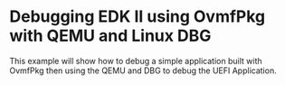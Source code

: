# Debugging EDK II using OvmfPkg with QEMU and Linux DBG
This example will show how to debug a simple application built with OvmfPkg then using the QEMU and DBG to debug the UEFI Application.


